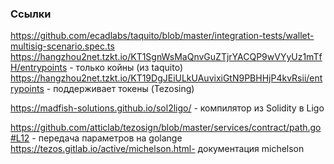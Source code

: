 ### Ссылки  
https://github.com/ecadlabs/taquito/blob/master/integration-tests/wallet-multisig-scenario.spec.ts  
https://hangzhou2net.tzkt.io/KT1SgnWsMaQnvGuZTjrYACQP9wVYyUz1mTfH/entrypoints - только койны (из taquito)  
https://hangzhou2net.tzkt.io/KT19DgJEiULkUAuvixiGtN9PBHHjP4kvRsii/entrypoints - поддерживает токены (Tezosing)  
  
https://madfish-solutions.github.io/sol2ligo/ - компилятор из Solidity в Ligo  
  
  
https://github.com/atticlab/tezosign/blob/master/services/contract/path.go#L12 - передача параметров на golange
https://tezos.gitlab.io/active/michelson.html- документация michelson



